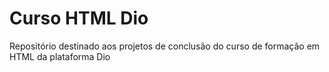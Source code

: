 # Curso HTML Dio
 Repositório destinado aos projetos de conclusão do curso de formação em HTML da plataforma Dio
